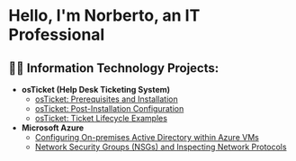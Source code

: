 <h1>Hello, I'm Norberto, an IT Professional</h1>

<h2>👨‍💻 Information Technology Projects:</h2>

- <b>osTicket (Help Desk Ticketing System)</b>
  - [osTicket: Prerequisites and Installation](https://github.com/NorMTZ/osticket-prereqs)
  - [osTicket: Post-Installation Configuration](https://github.com/NorMTZ/post-install-config)
  - [osTicket: Ticket Lifecycle Examples](https://github.com/NorMTZ/ticket-lifecycle)
- <b>Microsoft Azure</b>
  - [Configuring On-premises Active Directory within Azure VMs](https://github.com/NorMTZ/configure-ad)
  - [Network Security Groups (NSGs) and Inspecting Network Protocols](https://github.com/NorMTZ/azure-network-protocols)
